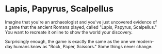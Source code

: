 # Lapis, Papyrus, Scalpellus

Imagine that you're an archaeologist and you've just uncovered evidence of a game that the ancient Romans played, called "Lapis, Papyrus, Scalpellus." You want to recreate it online to show the world your discovery. 

Surprisingly enough, the game is exactly the same as the one we modern-day humans know as "Rock, Paper, Scissors." Some things never change.